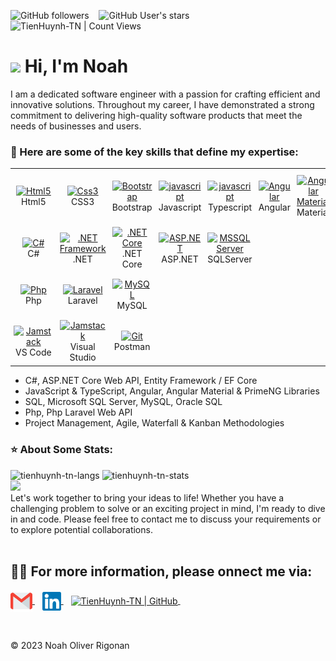 <img alt="GitHub followers" src="https://img.shields.io/github/followers/tienhuynh-tn?style=social"> &nbsp;&nbsp; <img alt="GitHub User's stars" src="https://img.shields.io/github/stars/tienhuynh-tn?style=social"> &nbsp;&nbsp; <img alt="TienHuynh-TN | Count Views" src="https://enemo786q3svfle.m.pipedream.net" />

# <img src="https://raw.githubusercontent.com/nixin72/nixin72/master/wave.gif" width="35px"></img> Hi, I'm Noah
I am a dedicated software engineer with a passion for crafting efficient and innovative solutions. Throughout my career, I have demonstrated a strong commitment to delivering high-quality software products that meet the needs of businesses and users.

### 🚀 Here are some of the key skills that define my expertise:
<table>
    <tr>
        <td align="center" style="padding: 10px 5px 5px 5px;">
            <a href="#html5">
                <img src="https://seeklogo.com/images/H/html5-without-wordmark-color-logo-14D252D878-seeklogo.com.png"
                    height="50" alt="Html5" />
            </a>
            <br>Html5
        </td>
        <td align="center" style="padding: 10px 5px 5px 5px;">
            <a href="#css3">
                <img src="https://seeklogo.com/images/C/css-3-logo-023C1A7171-seeklogo.com.png" height="50"
                    alt="Css3" />
            </a>
            <br>CSS3
        </td>
        <td align="center" style="padding: 10px 5px 5px 5px;">
            <a href="#bootstrap">
                <img src="https://seeklogo.com/images/B/bootstrap-logo-3C30FB2A16-seeklogo.com.png" height="50"
                    alt="Bootstrap" />
            </a>
            <br>Bootstrap
        </td>
        <td align="center" style="padding: 10px 5px 5px 5px;">
            <a href="#js">
                <img src="https://seeklogo.com/images/J/javascript-js-logo-2949701702-seeklogo.com.png" height="50"
                    alt="javascript" />
            </a>
            <br>Javascript
        </td>
        <td align="center" style="padding: 10px 5px 5px 5px;">
            <a href="#js">
                <img src="https://seeklogo.com/images/T/typescript-logo-B29A3F462D-seeklogo.com.png" height="50"
                    alt="javascript" />
            </a>
            <br>Typescript
        </td>
        <td align="center" style="padding: 10px 5px 5px 5px;">
            <a href="#angular">
                <img src="https://seeklogo.com/images/A/angular-logo-B76B1CDE98-seeklogo.com.png" height="50"
                    alt="Angular" />
            </a>
            <br>Angular
        </td>
        <td align="center" style="padding: 10px 5px 5px 5px;">
            <a href="#angular-material">
                <img src="https://material.angular.io/assets/img/angular-material-logo.svg" height="50"
                    alt="Angular Material" />
            </a>
            <br>Material
        </td>
        <td align="center" style="padding: 10px 5px 5px 5px;">
            <a href="#prime">
                <img src="https://i0.wp.com/www.primefaces.org/wp-content/uploads/2018/05/primeng-logo.png?ssl=1"
                    height="50" alt="Angular Material" />
            </a>
            <br>Prime
        </td>
    </tr>
    <tr>
        <td align="center" style="padding: 10px 5px 5px 5px;">
            <a href="#C#">
                <img src="https://seeklogo.com/images/C/c-sharp-c-logo-02F17714BA-seeklogo.com.png" height="50"
                    alt="C#" />
            </a>
            <br>C#
        </td>
        <td align="center" style="padding: 10px 5px 5px 5px;">
            <a href="#dotNET">
                <img src="https://seeklogo.com/images/M/microsoft-net-framework-logo-B9BA1A3DA1-seeklogo.com.png"
                    height="50" alt=".NET Framework" />
            </a>
            <br>.NET
        </td>
        <td align="center" style="padding: 10px 5px 5px 5px;">
            <a href="#netcore">
                <img src="https://seeklogo.com/images/1/net-core-logo-E82CE4F701-seeklogo.com.png" height="50"
                    alt=".NET Core" />
            </a>
            <br>.NET Core
        </td>
        <td align="center" style="padding: 10px 5px 5px 5px;">
            <a href="#ASPNET">
                <img src="https://www.w2solution.co.jp/wp-content/uploads/2023/01/asp.net_.logo_-e1674006912485.png"
                    height="50" alt="ASP.NET" />
            </a>
            <br>ASP.NET
        </td>
        <td align="center" style="padding: 10px 5px 5px 5px;">
            <a href="#MSSQLServer">
                <img src="https://seeklogo.com/images/M/microsoft-sql-server-logo-96AF49E2B3-seeklogo.com.png"
                    height="50" alt="MSSQL Server" />
            </a>
            <br>SQLServer
        </td>
    </tr>
    <tr>
        <td align="center" style="padding: 10px 5px 5px 5px;">
            <a href="#php">
                <img src="https://seeklogo.com/images/P/PHP-logo-0B2FDC4529-seeklogo.com.png" height="50"
                    alt="Php" />
            </a>
            <br>Php
        </td>
        <td align="center" style="padding: 10px 5px 5px 5px;">
            <a href="#laravel">
                <img src="https://seeklogo.com/images/L/laravel-logo-41EC1D4C3F-seeklogo.com.png" height="50"
                    alt="Laravel" />
            </a>
            <br>Laravel
        </td>
        <td align="center" style="padding: 10px 5px 5px 5px;">
            <a href="#mysql">
                <img src="https://seeklogo.com/images/M/MySQL-logo-F6FF285A58-seeklogo.com.png" height="50"
                    alt="MySQL" />
            </a>
            <br>MySQL
        </td>
    </tr>
    <tr>
        <td align="center" style="padding: 10px 5px 5px 5px;" width="96">
            <a href="#vscode">
                <img src="https://seeklogo.com/images/V/visual-studio-code-logo-284BC24C39-seeklogo.com.png"
                    height="50" alt="Jamstack" />
            </a>
            <br>VS Code
        </td>
        <td align="center" style="padding: 10px 5px 5px 5px;" width="96">
            <a href="#vscode">
                <img src="https://seeklogo.com/images/V/visual-studio-logo-14F95CF819-seeklogo.com.png" height="50"
                    alt="Jamstack" />
            </a>
            <br>Visual Studio
        </td>
        <td align="center" style="padding: 10px 5px 5px 5px;" width="96">
            <a href="#postman">
                <img src="https://www.vectorlogo.zone/logos/getpostman/getpostman-icon.svg" height="50" alt="Git" />
            </a>
            <br>Postman
        </td>
    </tr>
</table>

- C#, ASP.NET Core Web API, Entity Framework / EF Core
- JavaScript & TypeScript, Angular, Angular Material & PrimeNG Libraries
- SQL, Microsoft SQL Server, MySQL, Oracle SQL
- Php, Php Laravel Web API
- Project Management, Agile, Waterfall & Kanban Methodologies

### ⭐ About Some Stats:
<div>
<img height="150em" src="https://github-readme-stats.vercel.app/api/top-langs/?username=oliverrigonan&layout=compact&show_icon=true&theme=algolia" alt="tienhuynh-tn-langs"/>
<img height="150em" src="https://github-readme-stats.vercel.app/api/?username=oliverrigonan&layout=compact&show_icon=true&theme=algolia" alt="tienhuynh-tn-stats"/>
</div>
<div>
  <img src="http://github-readme-streak-stats.herokuapp.com?user=oliverrigonan&theme=algolia&background=0d1117&hide_border=true" />
</div>

<div>
Let's work together to bring your ideas to life! Whether you have a challenging problem to solve or an exciting project in mind, I'm ready to dive in and code. Please feel free to contact me to discuss your requirements or to explore potential collaborations.
</div>

<br />

## 🤝🏻 For more information, please onnect me via:
<p>
  <a href="mailto:oliverrigonan@gmail.com" >
    <img align="center" alt="Noah Oliver Rigonan | Gmail" width="35px" src="https://github.com/SatYu26/SatYu26/blob/master/Assets/Gmail.svg" />
  </a> &nbsp;&nbsp; 
  <a href="https://www.linkedin.com/in/noaholiverrigonan" target="_blank">
    <img align="center" alt="Noah Oliver Rigonan | Linkedin" width="30px" src="https://github.com/SatYu26/SatYu26/blob/master/Assets/Linkedin.svg" />
  </a> &nbsp;&nbsp;
  <a href="https://profile-summary-for-github.herokuapp.com/user/oliverrigonan" target="_blank">
    <img align="center" alt="TienHuynh-TN | GitHub" width="32px" src="https://upload.wikimedia.org/wikipedia/commons/thumb/a/ae/Github-desktop-logo-symbol.svg/1024px-Github-desktop-logo-symbol.svg.png" />
  </a> &nbsp;&nbsp;
<p> 

<br />

<div>
  &copy; 2023 Noah Oliver Rigonan
</div>


<!--
**oliverrigonan/oliverrigonan** is a ✨ _special_ ✨ repository because its `README.md` (this file) appears on your GitHub profile.

Here are some ideas to get you started:

- 🔭 I’m currently working on ...
- 🌱 I’m currently learning ...
- 👯 I’m looking to collaborate on ...
- 🤔 I’m looking for help with ...
- 💬 Ask me about ...
- 📫 How to reach me: ...
- 😄 Pronouns: ...
- ⚡ Fun fact: ...
-->
